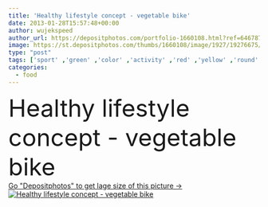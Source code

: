 ```yaml
---
title: 'Healthy lifestyle concept - vegetable bike'
date: 2013-01-28T15:57:48+00:00
author: wujekspeed
author_url: https://depositphotos.com/portfolio-1660108.html?ref=64678756
image: https://st.depositphotos.com/thumbs/1660108/image/1927/19276675/api_thumb_450.jpg?forcejpeg=true
type: "post"
tags: ['sport' ,'green' ,'color' ,'activity' ,'red' ,'yellow' ,'round' ,'summer' ,'women' ,'beauty' ,'vitality' ,'nature' ,'fresh' ,'herb' ,'health' ,'healthy' ,'food' ,'cutting' ,'kitchen' ,'board' ,'cooking' ,'cuisine' ,'ingredient' ,'diet' ,'meal' ,'recipe' ,'lifestyles' ,'restaurant' ,'mushroom' ,'vegetable' ,'tomato' ,'nutrition' ,'concept' ,'salad' ,'vitamin' ,'pepper' ,'vegetables' ,'fingers' ,'lifestyle' ,'organic' ,'fit' ,'fitness' ,'taste' ,'in' ,'bicycle' ,'bike' ,'ingredients' ,'vitamins' ,'cucumber' ,'free' ]
categories: 
  - food
---
```

<div aling="center">
            <font size="60"> Healthy lifestyle concept - vegetable bike</font>   
</div>
<div>
    <a href='https://st.depositphotos.com/thumbs/1660108/image/1927/19276675/api_thumb_450.jpg?forcejpeg=true?ref=64678756' target=_blank > Go "Depositphotos" to get lage size of this picture ->
        <img href='https://st.depositphotos.com/thumbs/1660108/image/1927/19276675/api_thumb_450.jpg?forcejpeg=true?ref=64678756' src='https://st.depositphotos.com/1660108/1927/i/950/depositphotos_19276675-stock-photo-healthy-lifestyle-concept-vegetable-bike.jpg?forcejpeg=true' alt='Healthy lifestyle concept - vegetable bike' >
    </a>
</div>
